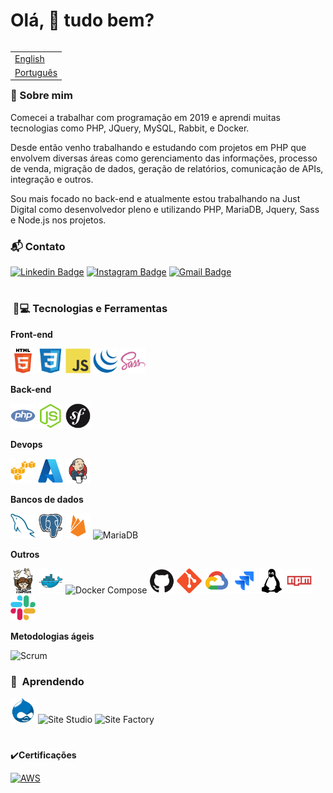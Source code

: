 # Olá, 👋 tudo bem?

<table align="right">
 <tr><td><a href="README.md">English</a></td></tr>
 <tr><td><a href="README_pt.md">Português</a></td></tr>
</table>

### 💬 Sobre mim

Comecei a trabalhar com programação em 2019 e aprendi muitas tecnologias como PHP, JQuery, MySQL, Rabbit, e Docker.
<p/>
Desde então venho trabalhando e estudando com projetos em PHP que envolvem diversas áreas como gerenciamento das informações, processo de venda, migração de dados, geração de relatórios, comunicação de APIs, integração e outros.

<p>
 Sou mais focado no back-end e atualmente estou trabalhando na Just Digital como desenvolvedor pleno e utilizando PHP, MariaDB, Jquery, Sass e Node.js nos projetos.
</p>

### 📬 Contato
<p>

[![Linkedin Badge](https://img.shields.io/badge/-%20carlosviniciusmelo-blue?style=flat-square&logo=Linkedin&logoColor=white&link=https://www.linkedin.com/in/carlosviniciusmelo/)](https://www.linkedin.com/in/carlosviniciusmelo/)
[![Instagram Badge](https://img.shields.io/badge/-%20carlosviniciusm-purple?style=flat-square&logo=instagram&logoColor=white&link=https://www.instagram.com/carlosviniciusm/?hl=pt-br)](https://instagram.com/carlosviniciusm)
[![Gmail Badge](https://img.shields.io/badge/-%20cvmm321@gmail.com-white?style=flat-square&logo=Gmail&logoColor=red&link=mailto:cvmm321@gmail.com)](mailto:cvmm321@gmail.com)

#
### <b>&nbsp;🚀💻 Tecnologias e Ferramentas</b></summary><br/>

<strong>Front-end</strong>
<p align="left"> 
<img src="https://raw.githubusercontent.com/devicons/devicon/master/icons/html5/html5-original-wordmark.svg" alt="html5" title="HTML5" width="40" height="40"/>
<img src="https://raw.githubusercontent.com/devicons/devicon/master/icons/css3/css3-original.svg" alt="CSS" title="CSS" width="40" height="40"/>
<img src="https://raw.githubusercontent.com/devicons/devicon/master/icons/javascript/javascript-original.svg" alt="Javascript" title="Javascript" width="40" height="40"/>
<img src="https://raw.githubusercontent.com/devicons/devicon/master/icons/jquery/jquery-original.svg" alt="JQuery" title="JQuery" width="40" height="40"/>
<img src="https://raw.githubusercontent.com/devicons/devicon/master/icons/sass/sass-original.svg" alt="Sass" title="Sass" width="40" height="40"/>
</p>

<strong>Back-end</strong>
<p align="left">
  <img src="https://raw.githubusercontent.com/devicons/devicon/master/icons/php/php-plain.svg" alt="PHP" title="PHP" width="40" height="40"/>
  <img src="https://raw.githubusercontent.com/devicons/devicon/master/icons/nodejs/nodejs-original.svg" alt="Node.js" title="Node.js" width="40" height="40"/>
  <img src="https://raw.githubusercontent.com/devicons/devicon/master/icons/symfony/symfony-original.svg" alt="Symfony" title="Symfony" width="40" height="40"/>
</p>

<strong>Devops</strong>
<p align="left"> 
  <img src="https://raw.githubusercontent.com/devicons/devicon/master/icons/amazonwebservices/amazonwebservices-original.svg" alt="AWS" title="AWS" width="40" height="40"/>
  <img src="https://raw.githubusercontent.com/devicons/devicon/master/icons/azure/azure-original.svg" alt="Azure" title="Azure" width="40" height="40"/>
  <img src="https://raw.githubusercontent.com/devicons/devicon/master/icons/jenkins/jenkins-original.svg" alt="Jenkins" title="Jenkins" width="40" height="40"/>
</p>

<strong>Bancos de dados</strong>
<p align="left">
  <img src="https://raw.githubusercontent.com/devicons/devicon/master/icons/mysql/mysql-original.svg" alt="Mysql" title="Mysql" width="40" height="40"/>
  <img src="https://raw.githubusercontent.com/devicons/devicon/master/icons/postgresql/postgresql-original.svg" alt="PostgreSQL" title="PostgreSQL" width="40" height="40"/>
  <img src="https://raw.githubusercontent.com/devicons/devicon/master/icons/firebase/firebase-plain.svg" alt="Firebase" title="Firebase" width="40" height="40"/>
  <img src="https://cdn.worldvectorlogo.com/logos/mariadb.svg" alt="MariaDB" title="MariaDB" width="40" height="40"/>
</p>

<strong>Outros</strong>
<p align="left">
  <img src="https://raw.githubusercontent.com/devicons/devicon/master/icons/composer/composer-original.svg" alt="Composer" title="Composer" width="40" height="40"/>
  <img src="https://raw.githubusercontent.com/devicons/devicon/master/icons/docker/docker-original.svg" alt="Docker" title="Docker" width="40" height="40"/>
  <img src="https://miro.medium.com/max/770/1*YE-fApWn9PXN9B3k7DY4FA.png" alt="Docker Compose" title="Docker Compose" width="40" height="40"/>
  <img src="https://raw.githubusercontent.com/devicons/devicon/master/icons/github/github-original.svg" alt="Github" title="Github" width="40" height="40"/>
  <img src="https://raw.githubusercontent.com/devicons/devicon/master/icons/git/git-original.svg" alt="Git" title="Git" width="40" height="40"/>
  <img src="https://raw.githubusercontent.com/devicons/devicon/master/icons/googlecloud/googlecloud-original.svg" alt="Google Cloud" title="Google Cloud" width="40" height="40"/>
  <img src="https://raw.githubusercontent.com/devicons/devicon/master/icons/jira/jira-original.svg" alt="Jira" title="Jira" width="40" height="40"/>
  <img src="https://raw.githubusercontent.com/devicons/devicon/master/icons/linux/linux-plain.svg" alt="Linux" title="Linux" width="40" height="40"/>
  <img src="https://raw.githubusercontent.com/devicons/devicon/master/icons/npm/npm-original-wordmark.svg" alt="Npm" title="Npm" width="40" height="40"/>
  <img src="https://raw.githubusercontent.com/devicons/devicon/master/icons/slack/slack-original.svg" alt="Slack" title="Slack" width="40" height="40"/>
</p>

<strong>Metodologias ágeis</strong>
<p align="left">
  <img src="https://seeklogo.com/images/S/scrum-logo-B057CBD9B8-seeklogo.com.png" alt="Scrum" title="Scrum" width="40" height="40"/>
</p>

### <b>:brain: &nbsp;Aprendendo</b></summary><br/>
<p align="left"> 
  <img src="https://raw.githubusercontent.com/devicons/devicon/master/icons/drupal/drupal-original.svg" alt="Drupal" title="Drupal" width="40" height="40"/>
  <img src="https://www.acquia.com/sites/default/files/styles/product_header_icon/public/media/image/2020-12/Site-Studio-Logo.png?itok=sZ3wHzMF" alt="Site Studio" title="Site Studio" width="40" height="40"/>
  <img src="https://www.acquia.com/sites/default/files/styles/product_header_icon/public/media/image/2020-12/Site-Factory-Logo.png?itok=ShFiljZ6" alt="Site Factory" title="Site Factory" width="40" height="40"/>
</p>

#
:heavy_check_mark:<strong>Certificações</strong>

<p align="left">
  <a href="https://www.credly.com/badges/73f465d8-e4da-4b5d-a9e7-c7f9370c9625">
    <img src="https://cdn.worldvectorlogo.com/logos/amazon-icon-1.svg" alt="AWS" title="AWS" width="40" height="40"/>
  </a>
</p>


